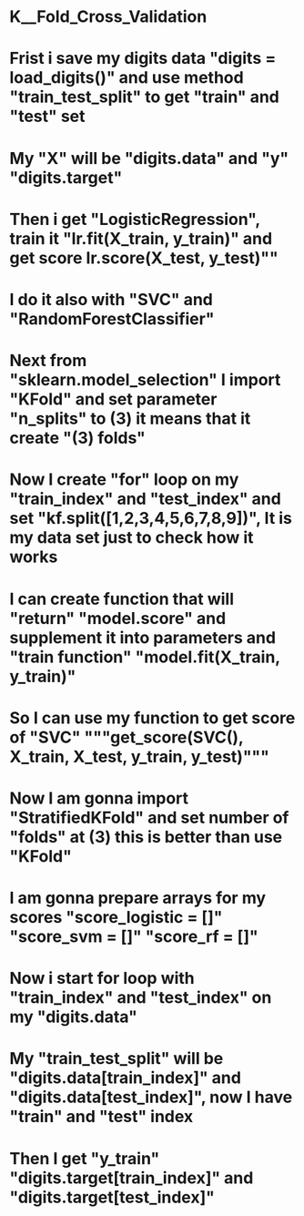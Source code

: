 # K__Fold_Cross_Validation
# Frist i save my digits data "digits = load_digits()" and use method "train_test_split" to get "train" and "test" set
# My "X" will be "digits.data" and "y" "digits.target"
# Then i get "LogisticRegression", train it "lr.fit(X_train, y_train)" and get score lr.score(X_test, y_test)""
# I do it also with "SVC" and "RandomForestClassifier"
# Next from "sklearn.model_selection" I import "KFold" and set parameter "n_splits" to (3) it means that it create "(3) folds"
# Now I create "for" loop on my "train_index" and "test_index" and set "kf.split([1,2,3,4,5,6,7,8,9])", It is my data set just to check how it works
# I can create function that will "return" "model.score" and supplement it into parameters and "train function" "model.fit(X_train, y_train)"
# So I can use my function to get score of "SVC" """get_score(SVC(), X_train, X_test, y_train, y_test)"""
# Now I am gonna import "StratifiedKFold" and set number of "folds" at (3) this is better than use "KFold"
# I am gonna prepare arrays for my scores "score_logistic = []" "score_svm = []" "score_rf = []"
# Now i start for loop with "train_index" and "test_index" on my "digits.data" 
# My "train_test_split" will be "digits.data[train_index]" and "digits.data[test_index]", now I have "train" and "test" index
# Then I get "y_train" "digits.target[train_index]" and "digits.target[test_index]"
